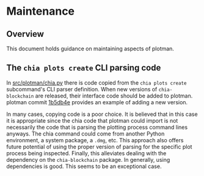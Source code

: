 # Maintenance

## Overview

This document holds guidance on maintaining aspects of plotman.

## The `chia plots create` CLI parsing code

In [src/plotman/chia.py](src/plotman/chia.py) there is code copied from the `chia plots create` subcommand's CLI parser definition.
When new versions of `chia-blockchain` are released, their interface code should be added to plotman.
plotman commit [1b5db4e](https://github.com/altendky/plotman/commit/1b5db4e342b9ec1f7910663a453aec3a97ba51a6) provides an example of adding a new version.

In many cases, copying code is a poor choice.
It is believed that in this case it is appropriate since the chia code that plotman could import is not necessarily the code that is parsing the plotting process command lines anyways.
The chia command could come from another Python environment, a system package, a `.dmg`, etc.
This approach also offers future potential of using the proper version of parsing for the specific plot process being inspected.
Finally, this alleviates dealing with the dependency on the `chia-blockchain` package.
In generally, using dependencies is good.
This seems to be an exceptional case.
